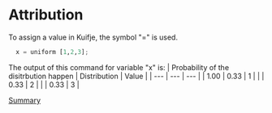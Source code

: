 # Attribution

To assign a value in Kuifje, the symbol "=" is used.

```python
  x = uniform [1,2,3];
```

The output of this command for variable "x" is:
| Probability of the disitrbution happen | Distribution | Value | 
| --- | --- | --- |
| 1.00 | 0.33 | 1 |
| | 0.33 | 2 |
| | 0.33 | 3 |

[Summary](https://github.com/gleisonsdm/Kuifje-Documentation)
